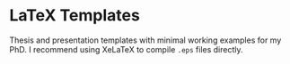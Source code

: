# LaTeX Templates

Thesis and presentation templates with minimal working examples for my PhD. I recommend using XeLaTeX to compile `.eps` files directly.
